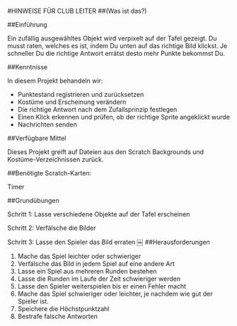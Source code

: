 #HINWEISE FÜR CLUB LEITER
##(Was ist das?)

##Einführung

Ein zufällig ausgewähltes Objekt wird verpixelt auf der Tafel gezeigt. Du musst raten, welches es ist, indem Du unten auf das richtige Bild klickst. Je schneller Du die richtige Antwort errätst desto mehr Punkte bekommst Du.

##Kenntnisse

In diesem Projekt behandeln wir:

* Punktestand registrieren und zurücksetzen
* Kostüme und Erscheinung verändern
* Die richtige Antwort nach dem Zufallsprinzip festlegen
* Einen Klick erkennen und prüfen, ob der richtige Sprite angeklickt wurde
* Nachrichten senden

##Verfügbare Mittel

Dieses Projekt greift auf Dateien aus den Scratch Backgrounds und Kostüme-Verzeichnissen zurück.

##Benötigte Scratch-Karten:

Timer

##Grundübungen

Schritt 1: Lasse verschiedene Objekte auf der Tafel erscheinen 

Schritt 2: Verfälsche die Bilder


Schritt 3: Lasse den Spieler das Bild erraten
￼
##Herausforderungen
1. Mache das Spiel leichter oder schwieriger
2. Verfälsche das Bild in jedem Spiel auf eine andere Art
3. Lasse ein Spiel aus mehreren Runden bestehen
4. Lasse die Runden im Laufe der Zeit schwieriger werden
5. Lasse den Spieler weiterspielen bis er einen Fehler macht
6. Mache das Spiel schwieriger oder leichter, je nachdem wie gut der Spieler ist. 
7. Speichere die Höchstpunktzahl
8. Bestrafe falsche Antworten